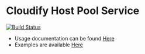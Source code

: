 Cloudify Host Pool Service
==========================

[![Build Status](https://travis-ci.org/cloudify-cosmo/cloudify-host-pool-service.svg?branch=master)](https://travis-ci.org/cloudify-cosmo/cloudify-host-pool-service)

- Usage documentation can be found [Here](http://getcloudify.org/guide/3.2/plugin-host-pool.html#host-pool-service)
- Examples are available [Here](examples)



